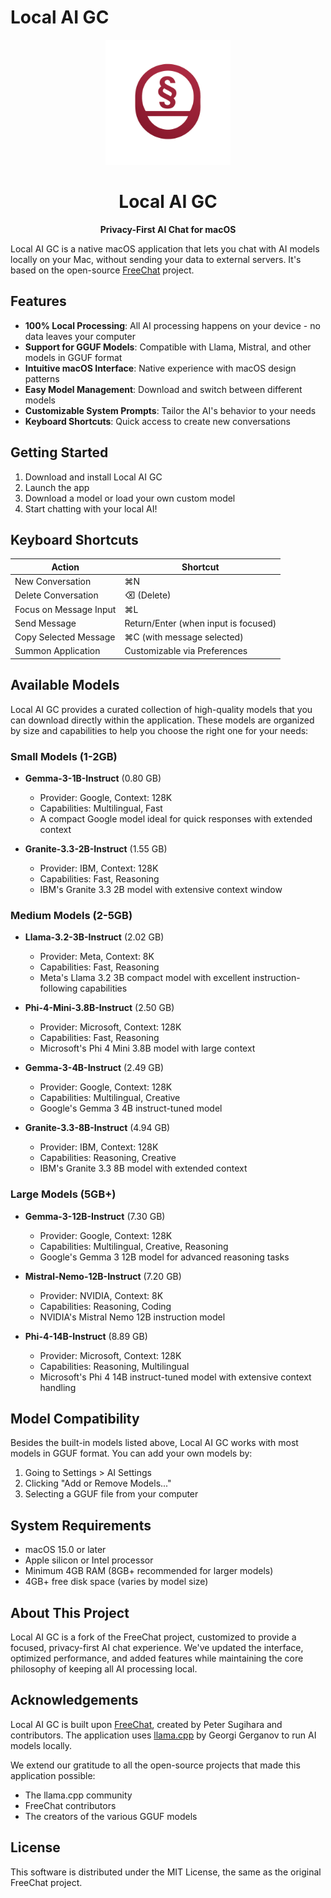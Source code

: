 # Local AI GC

<div align="center">
  <img src="LocalAIGC/Assets.xcassets/AppIcon no shadow.appiconset/Local AI GC 512.png" alt="Local AI GC Logo" width="200">
  <h1>Local AI GC</h1>
  <p><strong>Privacy-First AI Chat for macOS</strong></p>
</div>

Local AI GC is a native macOS application that lets you chat with AI models locally on your Mac, without sending your data to external servers. It's based on the open-source [FreeChat](https://github.com/psugihara/FreeChat) project.

## Features

- **100% Local Processing**: All AI processing happens on your device - no data leaves your computer
- **Support for GGUF Models**: Compatible with Llama, Mistral, and other models in GGUF format
- **Intuitive macOS Interface**: Native experience with macOS design patterns
- **Easy Model Management**: Download and switch between different models
- **Customizable System Prompts**: Tailor the AI's behavior to your needs
- **Keyboard Shortcuts**: Quick access to create new conversations

## Getting Started

1. Download and install Local AI GC
2. Launch the app
3. Download a model or load your own custom model
4. Start chatting with your local AI!

## Keyboard Shortcuts

| Action | Shortcut |
|--------|----------|
| New Conversation | ⌘N |
| Delete Conversation | ⌫ (Delete) |
| Focus on Message Input | ⌘L |
| Send Message | Return/Enter (when input is focused) |
| Copy Selected Message | ⌘C (with message selected) |
| Summon Application | Customizable via Preferences |

## Available Models

Local AI GC provides a curated collection of high-quality models that you can download directly within the application. These models are organized by size and capabilities to help you choose the right one for your needs:

### Small Models (1-2GB)
- **Gemma-3-1B-Instruct** (0.80 GB)
  - Provider: Google, Context: 128K
  - Capabilities: Multilingual, Fast
  - A compact Google model ideal for quick responses with extended context

- **Granite-3.3-2B-Instruct** (1.55 GB)
  - Provider: IBM, Context: 128K
  - Capabilities: Fast, Reasoning
  - IBM's Granite 3.3 2B model with extensive context window

### Medium Models (2-5GB)
- **Llama-3.2-3B-Instruct** (2.02 GB)
  - Provider: Meta, Context: 8K
  - Capabilities: Fast, Reasoning
  - Meta's Llama 3.2 3B compact model with excellent instruction-following capabilities

- **Phi-4-Mini-3.8B-Instruct** (2.50 GB)
  - Provider: Microsoft, Context: 128K
  - Capabilities: Fast, Reasoning
  - Microsoft's Phi 4 Mini 3.8B model with large context

- **Gemma-3-4B-Instruct** (2.49 GB)
  - Provider: Google, Context: 128K
  - Capabilities: Multilingual, Creative
  - Google's Gemma 3 4B instruct-tuned model

- **Granite-3.3-8B-Instruct** (4.94 GB)
  - Provider: IBM, Context: 128K
  - Capabilities: Reasoning, Creative
  - IBM's Granite 3.3 8B model with extended context

### Large Models (5GB+)
- **Gemma-3-12B-Instruct** (7.30 GB)
  - Provider: Google, Context: 128K
  - Capabilities: Multilingual, Creative, Reasoning
  - Google's Gemma 3 12B model for advanced reasoning tasks

- **Mistral-Nemo-12B-Instruct** (7.20 GB)
  - Provider: NVIDIA, Context: 8K
  - Capabilities: Reasoning, Coding
  - NVIDIA's Mistral Nemo 12B instruction model

- **Phi-4-14B-Instruct** (8.89 GB)
  - Provider: Microsoft, Context: 128K
  - Capabilities: Reasoning, Multilingual
  - Microsoft's Phi 4 14B instruct-tuned model with extensive context handling

## Model Compatibility

Besides the built-in models listed above, Local AI GC works with most models in GGUF format. You can add your own models by:
1. Going to Settings > AI Settings
2. Clicking "Add or Remove Models..."
3. Selecting a GGUF file from your computer

## System Requirements

- macOS 15.0 or later
- Apple silicon or Intel processor
- Minimum 4GB RAM (8GB+ recommended for larger models)
- 4GB+ free disk space (varies by model size)

## About This Project

Local AI GC is a fork of the FreeChat project, customized to provide a focused, privacy-first AI chat experience. We've updated the interface, optimized performance, and added features while maintaining the core philosophy of keeping all AI processing local.

## Acknowledgements

Local AI GC is built upon [FreeChat](https://github.com/psugihara/FreeChat), created by Peter Sugihara and contributors. The application uses [llama.cpp](https://github.com/ggerganov/llama.cpp) by Georgi Gerganov to run AI models locally.

We extend our gratitude to all the open-source projects that made this application possible:
- The llama.cpp community
- FreeChat contributors
- The creators of the various GGUF models

## License

This software is distributed under the MIT License, the same as the original FreeChat project. 
